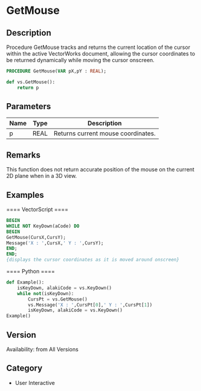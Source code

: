 # GetMouse

## Description
Procedure GetMouse tracks and returns the current location of the cursor within the active VectorWorks document, allowing the cursor coordinates to be returned dynamically while moving the cursor onscreen.

```pascal
PROCEDURE GetMouse(VAR pX,pY : REAL);
```

```python
def vs.GetMouse():
    return p
```

## Parameters
|Name|Type|Description|
|---|---|---|
|p|REAL|Returns current mouse coordinates.|

## Remarks
This function does not return accurate position of the mouse on the current 2D plane when in a 3D view.

## Examples
==== VectorScript ====
```pascal
BEGIN
WHILE NOT KeyDown(aCode) DO
BEGIN
GetMouse(CursX,CursY);
Message('X : ',CursX,' Y : ',CursY);
END;
END;
{displays the cursor coordinates as it is moved around onscreen}
```
==== Python ====
```python
def Example():
	isKeyDown, alakiCode = vs.KeyDown()
	while not(isKeyDown):
		CursPt = vs.GetMouse()
		vs.Message('X : ',CursPt[0],' Y : ',CursPt[1])
		isKeyDown, alakiCode = vs.KeyDown()
Example()
```

## Version
Availability: from All Versions

## Category
* User Interactive

